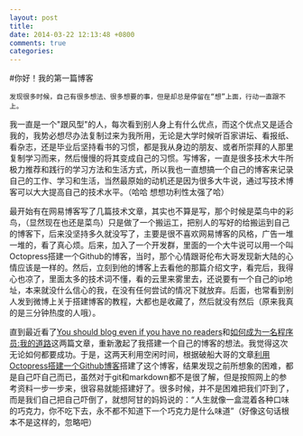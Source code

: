 ```yaml
---
layout: post
title: 
date: 2014-03-22 12:13:48 +0800
comments: true
categories: 
---
```


#你好！我的第一篇博客

    发现很多时候，自己有很多想法、很多想要的事，但是却总是停留在“想”上面，行动一直跟不上。
   
我一直是一个"跟风型"的人，每次看到别人身上有什么优点，而这个优点又是适合我的，我势必想尽办法复制过来为我所用，无论是大学时候听百家讲坛、看报纸、看杂志，还是毕业后坚持看书的习惯，都是我从身边的朋友、或者所崇拜的人那里复制学习而来，然后慢慢的将其变成自己的习惯。写博客，一直是很多技术大牛所极力推荐和践行的学习方法和生活方式，所以我也一直想搞一个自己的博客来记录自己的工作、学习和生活，当然最原始的动机还是因为很多大牛说，通过写技术博客可以大大提高自己的技术水平。（哈哈 想想功利性太强了哈）

最开始有在网易博客写了几篇技术文章，其实也不算是写，那个时候是菜鸟中的彩鸟，（显然现在也还是菜鸟）只是做了一个搬运工，把别人的写好的给搬运到自己的博客下，后来没坚持多久就没写了，主要是很不喜欢网易博客的风格，广告一堆一堆的，看了真心烦。后来，加入了一个开发群，里面的一个大牛说可以用一个叫Octopress搭建一个Github的博客，当时，那个心情跟哥伦布大哥发现新大陆的心情应该是一样的。然后，立刻到他的博客上去看他的那篇介绍文字，看完后，我得心也凉了，里面太多的技术词不懂，看的云里来雾里去，还说要有一个自己的ip地址，本来就没什么信心的我，在没有任何尝试的情况下就放弃。后面，也常看到别人发到微博上关于搭建博客的教程，大都也是收藏了，然后就没有然后（原来我真的是三分钟热度的人哦）。

直到最近看了[You should blog even if you have no readers](http://nathanmarz.com/blog/you-should-blog-even-if-you-have-no-readers.html)和[如何成为一名程序员:我的道路](http://www.vaikan.com/developer-road-the-list/)这两篇文章，重新激起了我搭建一个自己的博客的想法。我觉得这次无论如何都要成功。于是，这两天利用空闲时间，根据破船大哥的文章[利用Octopress搭建一个Github博客](http://beyondvincent.com/blog/2013/08/03/108-creating-a-github-blog-using-octopress/)搭建了这个博客，结果发现之前所想象的困难，都是自己吓自己而已，虽然对于git和markdown都不是很了解，但是按照网上的参考资料一步一步来，很容易就能搭建好了。很多时候，并不是困难把我们吓到了，而是我们自己把自己吓倒了，就想阿甘的妈妈说的：“人生就像一盒混着各种口味的巧克力，你不吃下去，永不都不知道下一个巧克力是什么味道”（好像这句话根本不是这样的，忽略吧）

